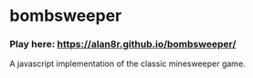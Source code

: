 # bombsweeper
### Play here: https://alan8r.github.io/bombsweeper/
A javascript implementation of the classic minesweeper game.

